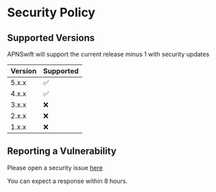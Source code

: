# Security Policy

## Supported Versions

APNSwift will support the current release minus 1 with security updates

| Version | Supported          |
| ------- | ------------------ |
| 5.x.x   | :white_check_mark: |
| 4.x.x   | :white_check_mark: |
| 3.x.x   | ❌ |
| 2.x.x   | ❌ |
| 1.x.x   | ❌ |

## Reporting a Vulnerability

Please open a security issue [here](https://github.com/kylebrowning/APNSwift/security/advisories)

You can expect a response within 8 hours.
